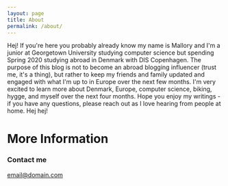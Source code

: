 ```yaml
---
layout: page
title: About
permalink: /about/
---
```


Hej! If you're here you probably already know my name is Mallory and I'm a junior at Georgetown University studying computer science but spending Spring 2020 studying abroad in Denmark with DIS Copenhagen. The purpose of this blog is not to become an abroad blogging influencer (trust me, it's a thing), but rather to keep my friends and family updated and engaged with what I'm up to in Europe over the next few months. I'm very excited to learn more about Denmark, Europe, computer science, biking, hygge, and myself over the next four months. Hope you enjoy my writings - if you have any questions, please reach out as I love hearing from people at home. Hej hej!

# More Information

 

### Contact me

[email@domain.com](mailto:email@domain.com)
